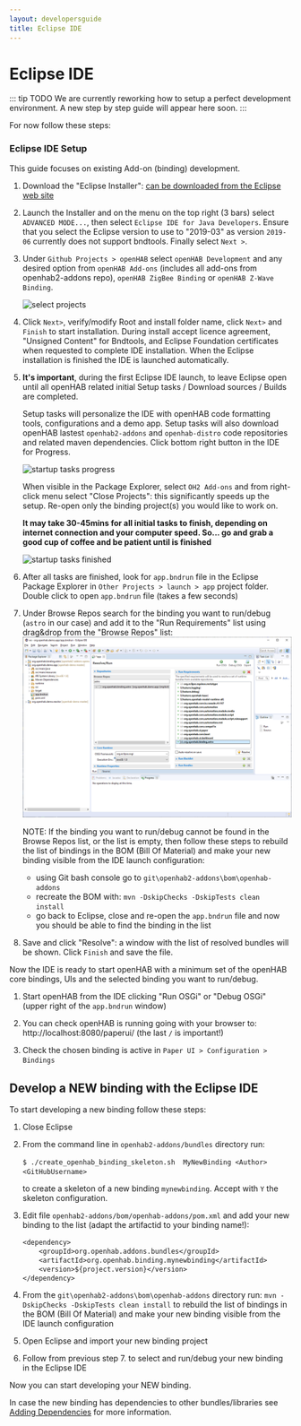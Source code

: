 ```yaml
---
layout: developersguide
title: Eclipse IDE
---
```


# Eclipse IDE

::: tip TODO
We are currently reworking how to setup a perfect development environment.
A new step by step guide will appear here soon.
:::

For now follow these steps:

### Eclipse IDE Setup

This guide focuses on existing Add-on (binding) development.

1. Download the "Eclipse Installer": [can be downloaded from the Eclipse web site](https://wiki.eclipse.org/Eclipse_Installer)

1. Launch the Installer and on the menu on the top right (3 bars) select `ADVANCED MODE...`, then select `Eclipse IDE for Java Developers`.
Ensure that you select the Eclipse version to use to "2019-03" as version `2019-06` currently does not support bndtools. Finally select `Next >`.

1. Under `Github Projects > openHAB` select `openHAB Development` and any desired option from `openHAB Add-ons` (includes all add-ons from openhab2-addons repo), `openHAB ZigBee Binding` or `openHAB Z-Wave Binding`.
    
   ![select projects](./images/ide_setup_eclipse_projects.png)

1. Click `Next>`, verify/modify Root and install folder name, click `Next>` and `Finish` to start installation. 
    During install accept licence agreement, "Unsigned Content" for Bndtools, and Eclipse Foundation certificates when requested to complete IDE installation. 
    When the Eclipse installation is finished the IDE is launched automatically.

1. **It's important**, during the first Eclipse IDE launch, to leave Eclipse open until all openHAB related initial Setup tasks / Download sources / Builds are completed. 

    Setup tasks will personalize the IDE with openHAB code formatting tools, configurations and a demo app.
	Setup tasks will also download openHAB lastest `openhab2-addons` and `openhab-distro` code repositories and related maven dependencies. 
	Click bottom right button in the IDE for Progress.

    ![startup tasks progress](./images/ide_setup_eclipse_startup_tasks.png)

    When visible in the Package Explorer, select `OH2 Add-ons` and from right-click menu select "Close Projects": this significantly speeds up the setup.
    Re-open only the binding project(s) you would like to work on.

    **It may take 30-45mins for all initial tasks to finish, depending on internet connection and your computer speed.
    So... go and grab a good cup of coffee and be patient until is finished**

   ![startup tasks finished](./images/ide_setup_eclipse_tasks_finished.png)

1. After all tasks are finished, look for `app.bndrun` file in the Eclipse Package Explorer in `Other Projects > launch > app` project folder.
   Double click to open `app.bndrun` file (takes a few seconds)

1. Under Browse Repos search for the binding you want to run/debug (`astro` in our case) and add it to the "Run Requirements" list using drag&drop from the "Browse Repos" list:
    ![Bndtools](images/ide_setup_eclipse_bndtools.png)   

    NOTE: If the binding you want to run/debug cannot be found in the Browse Repos list, or the list is empty, then follow these steps to rebuild the list of bindings in the BOM (Bill Of Material) and make your new binding visible from the IDE launch configuration:

    - using Git bash console go to `git\openhab2-addons\bom\openhab-addons`
    - recreate the BOM with: `mvn -DskipChecks -DskipTests clean install`
    - go back to Eclipse, close and re-open the `app.bndrun` file and now you should be able to find the binding in the list

1. Save and click "Resolve": a window with the list of resolved bundles will be shown.
    Click `Finish` and save the file.

Now the IDE is ready to start openHAB with a minimum set of the openHAB core bindings, UIs and the selected binding you want to run/debug.

1. Start openHAB from the IDE clicking "Run OSGi" or "Debug OSGi" (upper right of the `app.bndrun` window)

1. You can check openHAB is running going with your browser to: http://localhost:8080/paperui/ (the last `/` is important!)

1. Check the chosen binding is active in `Paper UI > Configuration > Bindings`

## Develop a NEW binding with the Eclipse IDE

To start developing a new binding follow these steps:

1. Close Eclipse
1. From the command line in `openhab2-addons/bundles` directory run:

    `$ ./create_openhab_binding_skeleton.sh  MyNewBinding <Author> <GitHubUsername>`

    to create a skeleton of a new binding `mynewbinding`.
    Accept with `Y` the skeleton configuration.

1. Edit file `openhab2-addons/bom/openhab-addons/pom.xml` and add your new binding to the list (adapt the artifactid to your binding name!):
    ```
    <dependency>
        <groupId>org.openhab.addons.bundles</groupId>
        <artifactId>org.openhab.binding.mynewbinding</artifactId>
        <version>${project.version}</version>
    </dependency>
    ```

1. From the `git\openhab2-addons\bom\openhab-addons` directory run: `mvn -DskipChecks -DskipTests clean install` to rebuild the list of bindings in the BOM (Bill Of Material) and make your new binding visible from the IDE launch configuration

1. Open Eclipse and import your new binding project 

1. Follow from previous step 7. to select and run/debug your new binding in the Eclipse IDE

Now you can start developing your NEW binding.

In case the new binding has dependencies to other bundles/libraries see [Adding Dependencies](../buildsystem.html#adding-dependencies) for more information.
